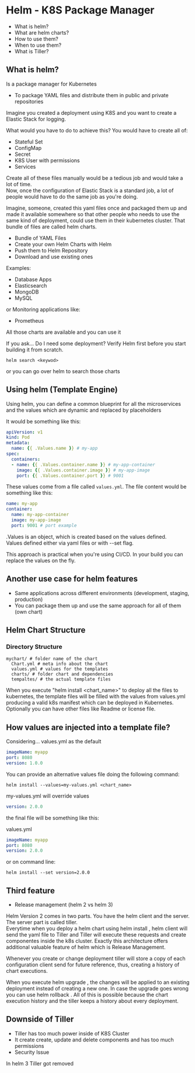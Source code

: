 # Helm - K8S Package Manager

- What is helm?
- What are helm charts?
- How to use them?
- When to use them?
- What is Tiller?

## What is helm?

Is a package manager for Kubernetes

- To package YAML files and distribute them in public and private repositories

Imagine you created a deployment using K8S and you want to create a Elastic Stack for logging.

What would you have to do to achieve this? You would have to create all of:

- Stateful Set
- ConfigMap
- Secret
- K8S User with permissions
- Services

Create all of these files manually would be a tedious job and would take a lot of time.  
Now, once the configuration of Elastic Stack is a standard job, a lot of people would have to do the same job as you're doing.

Imagine, someone, created this yaml files once and packaged them up and made it available somewhere so that other people who needs to use the same kind of deployment, could use them in their kubernetes cluster. That bundle of files are called helm charts.

- Bundle of YAML Files
- Create your own Helm Charts with Helm
- Push them to Helm Repository
- Download and use existing ones

Examples:

- Database Apps
- Elasticsearch
- MongoDB
- MySQL

or Monitoring applications like:

- Prometheus

All those charts are available and you can use it

If you ask... Do I need some deployment? Verify Helm first before you start building it from scratch.

```shell
helm search <keywod>
```

or you can go over helm to search those charts

## Using helm (Template Engine)

Using helm, you can define a common blueprint for all the microservices and the values which are dynamic and replaced by placeholders

It would be something like this:

```yaml
apiVersion: v1
kind: Pod
metadata:
  name: {{ .Values.name }} # my-app
spec:
  containers:
  - name: {{ .Values.container.name }} # my-app-container
    image: {{ .Values.container.image }} # my-app-image
    port: {{ .Values.container.port }} # 9001
```

These values come from a file called `values.yml`. The file content would be something like this:

```yaml
name: my-app
container:
  name: my-app-container
  image: my-app-image
  port: 9001 # port example
```

.Values is an object, which is created based on the values defined.  
Values defined either via yaml files or with --set flag.

This approach is practical when you're using CI/CD. In your build you can replace the values on the fly.

## Another use case for helm features

- Same applications across different environments (development, staging, production)
- You can package them up and use the same approach for all of them (own chart)

## Helm Chart Structure

### Directory Structure

```folder_structure
mychart/ # folder name of the chart
  Chart.yml # meta info about the chart
  values.yml # values for the templates
  charts/ # folder chart and dependencies
  tempaltes/ # the actual template files
```

When you execute "helm install <chart_name>" to deploy all the files to kubernetes, the template files will be filled with the values from values.yml producing a valid k8s manifest which can be deployed in Kubernetes. Optionally you can have other files like Readme or license file.

## How values are injected into a template file?

Considering... values.yml as the default

```yaml
imageName: myapp
port: 8080
version: 1.0.0
```

You can provide an alternative values file doing the following command:

```shell
helm install --values=my-values.yml <chart_name>
```

my-values.yml will override values

```yaml
version: 2.0.0
```

the final file will be something like this:

values.yml

```yaml
imageName: myapp
port: 8080
version: 2.0.0
```

or on command line:

```shell
helm install --set version=2.0.0
```

## Third feature

- Release management (helm 2 vs helm 3)

Helm Version 2 comes in two parts. You have the helm client and the server.  
The server part is called tiller.  
Everytime when you deploy a helm chart using helm install <chartname>, helm client will send the yaml file to Tiller and Tiller will execute these requests and create componentes inside the k8s cluster. Exactly this architecture offers additional valuable feature of helm which is Release Management.

Whenever you create or change deployment tiller will store a copy of each configuration client send for future reference, thus, creating a history of chart executions.

When you execute helm upgrade <chartname>, the changes will be applied to an existing deployment instead of creating a new one. In case the upgrade goes wrong you can use helm rollback <chartname>. All of this is possible because the chart execution history and the tiller keeps a history about every deployment.

## Downside of Tiller

- Tiller has too much power inside of K8S Cluster
- It create create, update and delete components and has too much permissions
- Security Issue

In helm 3 Tiller got removed
